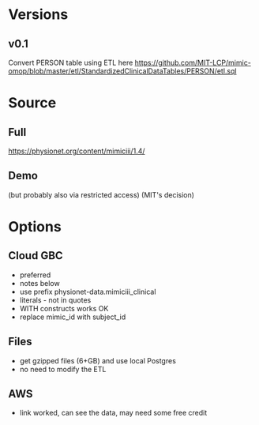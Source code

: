 # Versions

## v0.1
Convert PERSON table using ETL here https://github.com/MIT-LCP/mimic-omop/blob/master/etl/StandardizedClinicalDataTables/PERSON/etl.sql


# Source

## Full

https://physionet.org/content/mimiciii/1.4/

## Demo
(but probably also via restricted access) (MIT's decision)


# Options
## Cloud GBC
- preferred
- notes below
- use prefix physionet-data.mimiciii_clinical
- literals - not in quotes
- WITH constructs works OK
- replace mimic_id with subject_id



## Files
- get gzipped files (6+GB) and use local Postgres
- no need to modify the ETL

## AWS
- link worked, can see the data, may need some free credit

